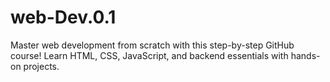 # web-Dev.0.1
 Master web development from scratch with this step-by-step GitHub course! Learn HTML, CSS, JavaScript, and backend essentials with hands-on projects.
